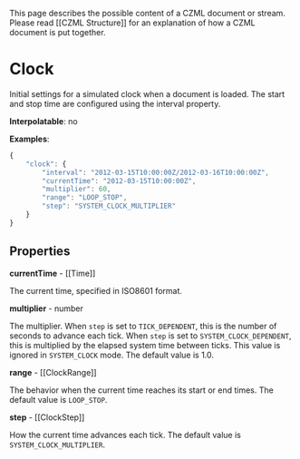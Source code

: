 This page describes the possible content of a CZML document or stream.  Please read [[CZML Structure]] for an explanation of how a CZML document is put together.

# Clock

Initial settings for a simulated clock when a document is loaded.  The start and stop time are configured using the interval property.

**Interpolatable**: no

**Examples**:

```javascript
{
    "clock": {
        "interval": "2012-03-15T10:00:00Z/2012-03-16T10:00:00Z",
        "currentTime": "2012-03-15T10:00:00Z",
        "multiplier": 60,
        "range": "LOOP_STOP",
        "step": "SYSTEM_CLOCK_MULTIPLIER"
    }
}
```

## Properties

**currentTime** - [[Time]]

The current time, specified in ISO8601 format.


**multiplier** - number

The multiplier.  When `step` is set to `TICK_DEPENDENT`, this is the number of seconds to advance each tick.  When `step` is set to `SYSTEM_CLOCK_DEPENDENT`, this is multiplied by the elapsed system time between ticks.  This value is ignored in `SYSTEM_CLOCK` mode.  The default value is 1.0.


**range** - [[ClockRange]]

The behavior when the current time reaches its start or end times.  The default value is `LOOP_STOP`.


**step** - [[ClockStep]]

How the current time advances each tick.  The default value is `SYSTEM_CLOCK_MULTIPLIER`.


